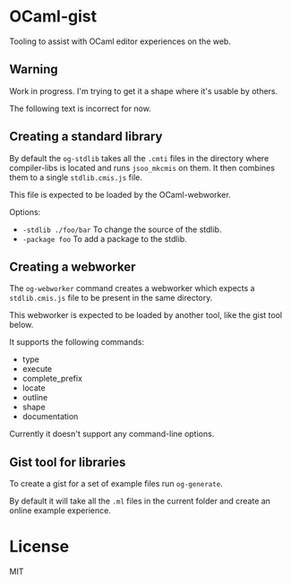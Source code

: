 OCaml-gist
===
Tooling to assist with OCaml editor experiences on the web.

Warning
---
Work in progress. I'm trying to get it a shape where it's usable by others.

The following text is incorrect for now.

Creating a standard library
---
By default the `og-stdlib` takes all the `.cmti` files in the directory where
compiler-libs is located and runs `jsoo_mkcmis` on them. It then combines
them to a single `stdlib.cmis.js` file.

This file is expected to be loaded by the OCaml-webworker.

Options:
- `-stdlib ./foo/bar`
  To change the source of the stdlib.
- `-package foo`
  To add a package to the stdlib.

Creating a webworker
---
The `og-webworker` command creates a webworker which expects a `stdlib.cmis.js`
file to be present in the same directory.

This webworker is expected to be loaded by another tool, like the gist tool
below.

It supports the following commands:
- type
- execute
- complete_prefix
- locate
- outline
- shape
- documentation

Currently it doesn't support any command-line options.

Gist tool for libraries
---
To create a gist for a set of example files run `og-generate`.

By default it will take all the `.ml` files in the current folder and
create an online example experience.

License
===
MIT
